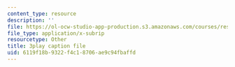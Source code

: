 ```yaml
---
content_type: resource
description: ''
file: https://ol-ocw-studio-app-production.s3.amazonaws.com/courses/res-10-001-making-science-and-engineering-pictures-a-practical-guide-to-presenting-your-work-spring-2016/6119f18b9322f4c18706ae9c94fbaffd_h0LYxgHiMDE.srt
file_type: application/x-subrip
resourcetype: Other
title: 3play caption file
uid: 6119f18b-9322-f4c1-8706-ae9c94fbaffd
---
```

